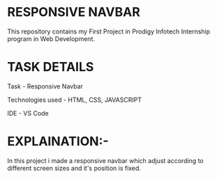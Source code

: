 <h1>RESPONSIVE NAVBAR</h1>
<p>This repository contains my First Project in Prodigy Infotech Internship program in Web Development.</p>
<h1>TASK DETAILS</h1>
<p>Task - Responsive Navbar</p>
<p>Technologies used - HTML, CSS, JAVASCRIPT</p>
<p>IDE - VS Code</p>
<h1>EXPLAINATION:-</h1>
<p>In this project i made a responsive navbar which adjust according to different screen sizes and it's position is fixed.</p>